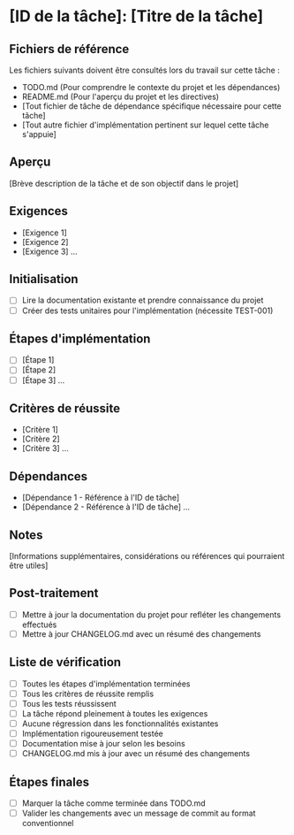 # [ID de la tâche]: [Titre de la tâche]

## Fichiers de référence
Les fichiers suivants doivent être consultés lors du travail sur cette tâche :
- TODO.md (Pour comprendre le contexte du projet et les dépendances)
- README.md (Pour l'aperçu du projet et les directives)
- [Tout fichier de tâche de dépendance spécifique nécessaire pour cette tâche]
- [Tout autre fichier d'implémentation pertinent sur lequel cette tâche s'appuie]

## Aperçu
[Brève description de la tâche et de son objectif dans le projet]

## Exigences
- [Exigence 1]
- [Exigence 2]
- [Exigence 3]
...

## Initialisation
- [ ] Lire la documentation existante et prendre connaissance du projet
- [ ] Créer des tests unitaires pour l'implémentation (nécessite TEST-001)

## Étapes d'implémentation
- [ ] [Étape 1]
- [ ] [Étape 2]
- [ ] [Étape 3]
...

## Critères de réussite
- [Critère 1]
- [Critère 2]
- [Critère 3]
...

## Dépendances
- [Dépendance 1 - Référence à l'ID de tâche]
- [Dépendance 2 - Référence à l'ID de tâche]
...

## Notes
[Informations supplémentaires, considérations ou références qui pourraient être utiles]

## Post-traitement
- [ ] Mettre à jour la documentation du projet pour refléter les changements effectués
- [ ] Mettre à jour CHANGELOG.md avec un résumé des changements

## Liste de vérification
- [ ] Toutes les étapes d'implémentation terminées
- [ ] Tous les critères de réussite remplis
- [ ] Tous les tests réussissent
- [ ] La tâche répond pleinement à toutes les exigences
- [ ] Aucune régression dans les fonctionnalités existantes
- [ ] Implémentation rigoureusement testée
- [ ] Documentation mise à jour selon les besoins
- [ ] CHANGELOG.md mis à jour avec un résumé des changements

## Étapes finales
- [ ] Marquer la tâche comme terminée dans TODO.md
- [ ] Valider les changements avec un message de commit au format conventionnel 
